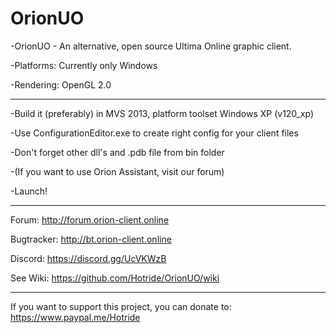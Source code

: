 # OrionUO
-OrionUO - An alternative, open source Ultima Online graphic client.

-Platforms: Currently only Windows

-Rendering: OpenGL 2.0


--------------
-Build it (preferably) in MVS 2013, platform toolset Windows XP (v120_xp)

-Use ConfigurationEditor.exe to create right config for your client files

-Don't forget other dll's and .pdb file from bin folder

-(If you want to use Orion Assistant, visit our forum)

-Launch!


--------------

Forum: http://forum.orion-client.online

Bugtracker: http://bt.orion-client.online

Discord: https://discord.gg/UcVKWzB

See Wiki: https://github.com/Hotride/OrionUO/wiki


--------------

If you want to support this project, you can donate to: https://www.paypal.me/Hotride
